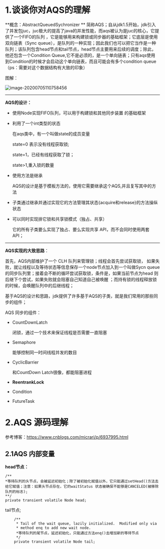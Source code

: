 # 1.谈谈你对AQS的理解

**概念：AbstractQueuedSychronizer  ** 简称AQS；自从jdk1.5开始，jdk引入了并发包juc，juc极大的提高了java的并发性能，而aqs被认为是juc的核心，它提供了一个FIFO的队列 ，它是能够用来构建锁或同步器的基础框架；它底层是使用双向链表（Sync queue），是队列的一种实现；因此我们也可以把它当作是一种队列；该队列包含head节点和tail节点，head节点主要用来后续的调度；除此，他还包含一个Condition Queue,它不是必须的，是一个单向链表；只有aqs使用 到Condition的时候才会启动这个单向链表，而且可能会有多个condition queue（ps：需要对这个数据结构有大致的印象）

图解：

![image-20200705110758456](C:\Users\vinti\AppData\Roaming\Typora\typora-user-images\image-20200705110758456.png)



***

**AQS的设计：**

* 使用Node实现FIFO队列，可以用于构建锁和其他同步装置 的基础框架

* 利用了一个int类型的状态

  在aqs类中，有一个叫做state的成员变量

  state=0 表示没有线程获取锁; 

  state=1，已经有线程获取了锁；

  state>1,重入锁的数量

* 使用方法是继承

  AQS的设计是基于模板方法的，使用它需要继承这个AQS,并且复写其中的方法

* 子类通过继承并通过实现它的方法管理其状态{acquire和release}的方法操纵状态

* 可以同时实现排它锁和共享锁模式（独占、共享）

  它的所有子类要么实现了独占、要么实现共享 API，而不会同时使用两套 API；

***

**AQS实现的大致思路**：

首先，AQS内部维护了一个 CLH 队列来管理锁；线程会首先尝试获取锁， 如果失败，就让线程以及等待状态等信息保存一个node节点加入到一个叫做Sycn queue的同步队列里；接着会不断的循环尝试获取锁，条件是，如果当前节点为head 则后继下个尝试，如果失败就会阻塞自己知道自己被唤醒 ；而持有锁的线程释放锁的时候，会唤醒队列中的后继线程；

基于AQS的设计和思路，jdk提供了许多基于AQS的子类，就是我们常用的那些同步的组件；

AQS 同步的组件：

* CountDownLatch

  闭锁，通过一个技术来保证线程是否需要一直阻塞 

* Semaphore

  能够控制同一时间线程并发的数目

* CyclicBarrier 

  和CountDown Latch很像，都能阻塞进程

* **ReentrankLock**

* Condition

* FutureTask



# 2.AQS 源码理解

参考博客：https://www.cnblogs.com/micrari/p/6937995.html

## 2.1AQS 内部变量

**head节点：**

```
/**
*等待队列的头节点，会被延迟初始化；除了被初始化赋值以外，它只能通过setHead()方法去给它赋值；注意：如果头节点存在，它的waitStatus 状态被确保不能够是CANCELED(被移除队列的标志);
**/
private transient volatile Node head;
```

tail节点;

```
    /**
     * Tail of the wait queue, lazily initialized.  Modified only via
     * method enq to add new wait node.
     *等待队列的尾节点，延迟初始化，只能通过方法enq()去增加新的等待节点
     */
    private transient volatile Node tail;
```







